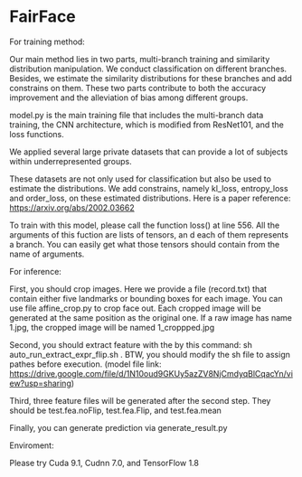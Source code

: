 # FairFace

For training method:

Our main method lies in two parts, multi-branch training and similarity distribution manipulation. We conduct classification on different branches. Besides, we estimate the similarity distributions for these branches and add constrains on them. These two parts contribute to both the accuracy improvement and the alleviation of bias among different groups.

model.py is the main training file that includes the multi-branch data training, the CNN architecture, which is modified from ResNet101, and the loss functions.

We applied several large private datasets that can provide a lot of subjects within underrepresented groups.

These datasets are not only used for classification but also be used to estimate the distributions. We add constrains, namely kl_loss, entropy_loss and order_loss, on these estimated distributions. Here is a paper reference: https://arxiv.org/abs/2002.03662

To train with this model, please call the function loss() at line 556. All the arguments of this fuction are lists of tensors, an d each of them represents a branch. You can easily get what those tensors should contain from the name of arguments.

For inference:

First, you should crop images. Here we provide a file (record.txt) that contain either five landmarks or bounding boxes for each image. You can use file affine_crop.py to crop face out. Each cropped image will be generated at the same position as the original one. If a raw image has name 1.jpg, the cropped image will be named 1_croppped.jpg

Second, you should extract feature with the by this command: sh auto_run_extract_expr_flip.sh . BTW, you should modify the sh file to assign pathes before execution. (model file link: https://drive.google.com/file/d/1N10oud9GKUy5azZV8NjCmdyqBlCqacYn/view?usp=sharing)

Third, three feature files will be generated after the second step. They should be test.fea.noFlip, test.fea.Flip, and test.fea.mean

Finally, you can generate prediction via generate_result.py

Enviroment:

Please try Cuda 9.1, Cudnn 7.0, and TensorFlow 1.8
